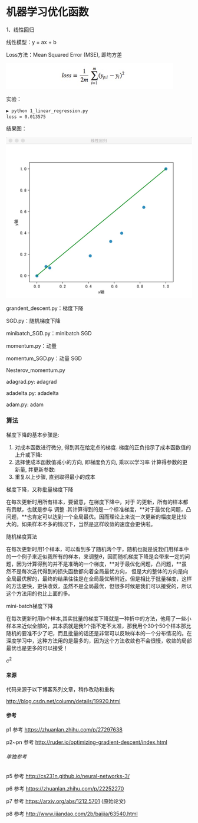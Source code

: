 # 机器学习优化函数

1、线性回归

线性模型：y = ax + b

Loss方法：Mean Squared Error (MSE), 即均方差

![mse](pic/loss-mse.jpg)

实验：

```
▶ python 1_linear_regression.py
loss = 0.013575
```

结果图：

![1](pic/1.jpg)



grandent_descent.py：梯度下降

SGD.py：随机梯度下降

minibatch_SGD.py：minibatch SGD

momentum.py：动量

momentum_SGD.py：动量 SGD

Nesterov_momentum.py

adagrad.py: adagrad

adadelta.py: adadelta

adam.py: adam

### 算法



梯度下降的基本步骤是:

1. 对成本函数进行微分, 得到其在给定点的梯度. 梯度的正负指示了成本函数值的上升或下降:
2. 选择使成本函数值减小的方向, 即梯度负方向, 乘以以学习率 计算得参数的更新量, 并更新参数:
3. 重复以上步骤, 直到取得最小的成本

梯度下降，又称批量梯度下降

在每次更新时用所有样本，要留意，在梯度下降中，对于     的更新，所有的样本都有贡献，也就是参与    调整 .其计算得到的是一个标准梯度，**对于最优化问题，凸问题，**也肯定可以达到一个全局最优。因而理论上来说一次更新的幅度是比较大的。如果样本不多的情况下，当然是这样收敛的速度会更快啦。

随机梯度算法

在每次更新时用1个样本，可以看到多了随机两个字，随机也就是说我们用样本中的一个例子来近似我所有的样本，来调整*θ*，因而随机梯度下降是会带来一定的问题，因为计算得到的并不是准确的一个梯度，**对于最优化问题，凸问题，**虽然不是每次迭代得到的损失函数都向着全局最优方向， 但是大的整体的方向是向全局最优解的，最终的结果往往是在全局最优解附近。但是相比于批量梯度，这样的方法更快，更快收敛，虽然不是全局最优，但很多时候是我们可以接受的，所以这个方法用的也比上面的多。

mini-batch梯度下降

在每次更新时用b个样本,其实批量的梯度下降就是一种折中的方法，他用了一些小样本来近似全部的，其本质就是我1个指不定不太准，那我用个30个50个样本那比随机的要准不少了吧，而且批量的话还是非常可以反映样本的一个分布情况的。在深度学习中，这种方法用的是最多的，因为这个方法收敛也不会很慢，收敛的局部最优也是更多的可以接受！

$c^2$



#### 来源

代码来源于以下博客系列文章，稍作改动和重构

http://blog.csdn.net/column/details/19920.html

#### 参考

p1 参考 https://zhuanlan.zhihu.com/p/27297638

p2~pn 参考 http://ruder.io/optimizing-gradient-descent/index.html

###### 单独参考

p5 参考 http://cs231n.github.io/neural-networks-3/

p6 参考 https://zhuanlan.zhihu.com/p/22252270

p7 参考 https://arxiv.org/abs/1212.5701 (原始论文)

p8 参考 http://www.ijiandao.com/2b/baijia/63540.html
